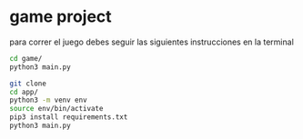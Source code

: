 # game project

para correr el juego debes seguir las siguientes instrucciones en la terminal

```sh
cd game/
python3 main.py
```

```sh
git clone
cd app/
python3 -m venv env
source env/bin/activate
pip3 install requirements.txt
python3 main.py
```